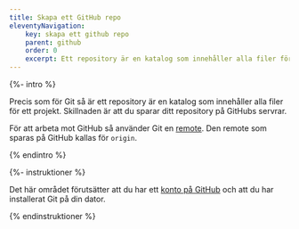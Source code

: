 ```yaml
---
title: Skapa ett GitHub repo
eleventyNavigation:
    key: skapa ett github repo
    parent: github
    order: 0
    excerpt: Ett repository är en katalog som innehåller alla filer för ett projekt.
---
```


{%- intro %}

Precis som för Git så är ett repository är en katalog som innehåller alla filer för ett projekt. Skillnaden är att du sparar ditt repository på GitHubs servrar.

För att arbeta mot GitHub så använder Git en [remote](hur/git/git-remotes/). Den remote som sparas på GitHub kallas för `origin`.

{% endintro %}

{%- instruktioner %}

Det här området förutsätter att du har ett [konto på GitHub](/introduktion/kom-igang/github-konto/) och att du har installerat Git på din dator.

{% endinstruktioner %}
